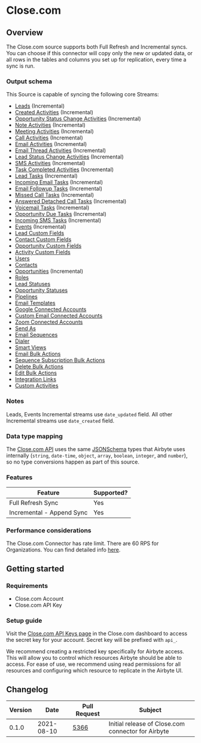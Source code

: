# Close.com

## Overview

The Close.com source supports both Full Refresh and Incremental syncs. You can choose if this connector will copy only the new or updated data, or all rows in the tables and columns you set up for replication, every time a sync is run.

### Output schema

This Source is capable of syncing the following core Streams:

* [Leads](https://developer.close.com/#leads) (Incremental)
* [Created Activities](https://developer.close.com/#activities-list-or-filter-all-created-activities) (Incremental)
* [Opportunity Status Change Activities](https://developer.close.com/#activities-list-or-filter-all-opportunitystatuschange-activities) (Incremental)
* [Note Activities](https://developer.close.com/#activities-list-or-filter-all-note-activities) (Incremental)
* [Meeting Activities](https://developer.close.com/#activities-list-or-filter-all-meeting-activities) (Incremental)
* [Call Activities](https://developer.close.com/#activities-list-or-filter-all-call-activities) (Incremental)
* [Email Activities](https://developer.close.com/#activities-list-or-filter-all-email-activities) (Incremental)
* [Email Thread Activities](https://developer.close.com/#activities-list-or-filter-all-emailthread-activities) (Incremental)
* [Lead Status Change Activities](https://developer.close.com/#activities-list-or-filter-all-leadstatuschange-activities) (Incremental)
* [SMS Activities](https://developer.close.com/#activities-list-or-filter-all-sms-activities) (Incremental)
* [Task Completed Activities](https://developer.close.com/#activities-list-or-filter-all-taskcompleted-activities) (Incremental)
* [Lead Tasks](https://developer.close.com/#tasks) (Incremental)
* [Incoming Email Tasks](https://developer.close.com/#tasks) (Incremental)
* [Email Followup Tasks](https://developer.close.com/#tasks) (Incremental)
* [Missed Call Tasks](https://developer.close.com/#tasks) (Incremental)
* [Answered Detached Call Tasks](https://developer.close.com/#tasks) (Incremental)
* [Voicemail Tasks](https://developer.close.com/#tasks) (Incremental)
* [Opportunity Due Tasks](https://developer.close.com/#tasks) (Incremental)
* [Incoming SMS Tasks](https://developer.close.com/#tasks) (Incremental)
* [Events](https://developer.close.com/#event-log) (Incremental)
* [Lead Custom Fields](https://developer.close.com/#custom-fields-list-all-the-lead-custom-fields-for-your-organization)
* [Contact Custom Fields](https://developer.close.com/#custom-fields-list-all-the-contact-custom-fields-for-your-organization)
* [Opportunity Custom Fields](https://developer.close.com/#custom-fields-list-all-the-opportunity-custom-fields-for-your-organization)
* [Activity Custom Fields](https://developer.close.com/#custom-fields-list-all-the-activity-custom-fields-for-your-organization)
* [Users](https://developer.close.com/#users)
* [Contacts](https://developer.close.com/#contacts)
* [Opportunities](https://developer.close.com/#opportunities) (Incremental)
* [Roles](https://developer.close.com/#roles)
* [Lead Statuses](https://developer.close.com/#lead-statuses)
* [Opportunity Statuses](https://developer.close.com/#opportunity-statuses)
* [Pipelines](https://developer.close.com/#pipelines)
* [Email Templates](https://developer.close.com/#email-templates)
* [Google Connected Accounts](https://developer.close.com/#connected-accounts)
* [Custom Email Connected Accounts](https://developer.close.com/#connected-accounts)
* [Zoom Connected Accounts](https://developer.close.com/#connected-accounts)
* [Send As](https://developer.close.com/#send-as)
* [Email Sequences](https://developer.close.com/#email-sequences)
* [Dialer](https://developer.close.com/#dialer)
* [Smart Views](https://developer.close.com/#smart-views)
* [Email Bulk Actions](https://developer.close.com/#bulk-actions-list-bulk-emails)
* [Sequence Subscription Bulk Actions](https://developer.close.com/#bulk-actions-list-bulk-sequence-subscriptions)
* [Delete Bulk Actions](https://developer.close.com/#bulk-actions-list-bulk-deletes)
* [Edit Bulk Actions](https://developer.close.com/#bulk-actions-list-bulk-edits)
* [Integration Links](https://developer.close.com/#integration-links)
* [Custom Activities](https://developer.close.com/#custom-activities)

### Notes

Leads, Events Incremental streams use `date_updated` field. All other Incremental streams use `date_created` field.

### Data type mapping

The [Close.com API](https://developer.close.com/) uses the same [JSONSchema](https://json-schema.org/understanding-json-schema/reference/index.html) types that Airbyte uses internally (`string`, `date-time`, `object`, `array`, `boolean`, `integer`, and `number`), so no type conversions happen as part of this source.

### Features

| Feature                   | Supported? |
| ------------------------- | ---------- |
| Full Refresh Sync         | Yes        |
| Incremental - Append Sync | Yes        |

### Performance considerations

The Close.com Connector has rate limit. There are 60 RPS for Organizations. You can find detailed info [here](https://developer.close.com/#ratelimits).

## Getting started

### Requirements

* Close.com Account
* Close.com API Key

### Setup guide

Visit the [Close.com API Keys page](https://app.close.com/settings/api/) in the Close.com dashboard to access the secret key for your account. Secret key will be prefixed with `api_`.

We recommend creating a restricted key specifically for Airbyte access. This will allow you to control which resources Airbyte should be able to access. For ease of use, we recommend using read permissions for all resources and configuring which resource to replicate in the Airbyte UI.

## Changelog

| Version | Date       | Pull Request                                           | Subject                                            |
| ------- | ---------- | ------------------------------------------------------ | -------------------------------------------------- |
| 0.1.0   | 2021-08-10 | [5366](https://github.com/airbytehq/airbyte/pull/5366) | Initial release of Close.com connector for Airbyte |
